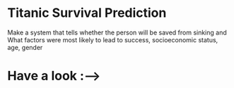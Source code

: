 # Titanic Survival Prediction 
Make a system that tells whether the person will be saved from sinking and What factors were most likely to lead to success, socioeconomic status, age, gender
# <span style="font-size:10 px;">Have a look :--> </span> 
